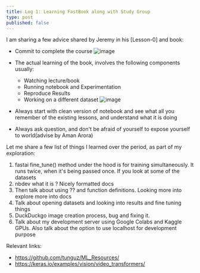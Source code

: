 ```yaml
---
title: Log 1: Learning FastBook along with Study Group
type: post
published: false
---
```


I am sharing a few advice shared by Jeremy in his [Lesson-0] and book:

- Commit to complete the course
![image](https://user-images.githubusercontent.com/24592806/122153546-db945800-ce80-11eb-8262-90c21f441354.png)

- The actual learning of the book, involves the following components usually:

  * Watching lecture/book
  * Running notebook and Experimentation
  * Reproduce Results
  * Working on a different dataset
![image](https://user-images.githubusercontent.com/24592806/122153598-f1098200-ce80-11eb-9a74-b0c53820ba9f.png)

- Always start with clean version of notebook and see what all you remember of the existing lessons, and understand what 
it is doing

- Always ask question, and don't be afraid of yourself to expose yourself to world(advise by Aman Arora)

Let me share a few list of things I learned over the period, as part of my exploration:

1. fastai fine_tune() method under the hood is for training simultaneously. It runs twice, when it's being passed once. If you look at some of the datasets
2. nbdev what it is ? Nicely formatted docs
3. Then talk about using ?? and function definitions. Looking more into explore more into docs
4. Talk about opening datasets and looking into results and fine tuning things
5. DuckDuckgo image creation process, bug and fixing it.
6. Talk about my development server using Google Colabs and Kaggle GPUs. Also talk about the option to use localhost for development purpose


Relevant links:

- https://github.com/tunguz/ML_Resources/
- https://keras.io/examples/vision/video_transformers/
